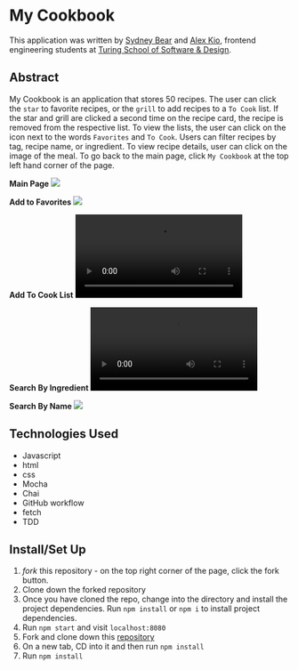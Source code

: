 # My Cookbook
This application was written by [Sydney Bear](https://github.com/sydnerd) and [Alex Kio](https://github.com/alexmkio), frontend engineering students at [Turing School of Software & Design](https://turing.edu/).

## Abstract

My Cookbook is an application that stores 50 recipes. The user can click the `star` to favorite recipes, or the `grill` to add recipes to a `To Cook` list. If the star and grill are clicked a second time on the recipe card, the recipe is removed from the respective list. To view the lists, the user can click on the icon next to the words `Favorites` and `To Cook`. Users can filter recipes by tag, recipe name, or ingredient. To view recipe details, user can click on the image of the meal. To go back to the main page, click `My Cookbook` at the top left hand corner of the page.

**Main Page**
![](assets/Main-page.gif)

**Add to Favorites**
![](assets/AddToFavorites.gif)

**Add To Cook List**
![](assets/ToCook.mp4)

**Search By Ingredient**
![](assets/Search-ingredient.mp4)

**Search By Name**
![](assets/Search-Name.m4)

## Technologies Used

- Javascript
- html
- css
- Mocha
- Chai
- GitHub workflow
- fetch
- TDD

## Install/Set Up

1.  *fork* this repository - on the top right corner of the page, click the fork button.
2. Clone down the forked repository
3. Once you have cloned the repo, change into the directory and install the project dependencies. Run `npm install` or `npm i` to install project dependencies.
4. Run `npm start` and visit `localhost:8080`
5. Fork and clone down this [repository](https://github.com/turingschool/What-s-cookin--starter-kit-API.git)
6. On a new tab, CD into it and then run `npm install`
7. Run `npm install`
